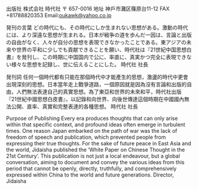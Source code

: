 出版社
株式会社 時代社
〒 657-0016
地址 神戶市灘区篠原台11-12
FAX　+81788820353
Email:oukawk@yahoo.co.jp



発刊の言葉
どの時代にも、その時代にしか生まれない思想がある。激動の時代には、より深遠な思想が生まれる。日本が戦争の道を歩んだ一因は、言論と出版の自由がなく、人々が自分の思想を表現できなかったことである。東アジアの未来や世界の平和に少しでも貢献できることを願い、時代社は『21世紀中国思想白書』を発刊し、この時期に中国国内で公に、率直に、真実かつ完全に表現できない様々な思想を記録し、世に伝えることにした。
時代社 社長

発刊詞
任何一個時代都有只能在那個時代中才能產生的思想，激盪的時代中更會出現深刻的思想。日本當年走上戰爭道路，一個原因就是因為沒有言論和出版的自由，人們無法表達自己的真實思想。為了東亞和世界的未來和平，時代社出版『21世紀中國思想白皮書』，以記錄和向世界、向後世傳達這個時期在中國國內無法公開、直率、真實和完整表達的各種思想。
時代社 社長

Purpose of Publishing
Every era produces thoughts that can only arise within that specific context, and profound ideas often emerge in turbulent times. One reason Japan embarked on the path of war was the lack of freedom of speech and publication, which prevented people from expressing their true thoughts. For the sake of future peace in East Asia and the world, Jidaisha published the ‘White Paper on Chinese Thought in the 21st Century’. This publication is not just a local endeavour, but a global conversation, aiming to document and convey the various ideas from this period that cannot be openly, directly, truthfully, and comprehensively expressed within China to the world and future generations.
Director, Jidaisha

